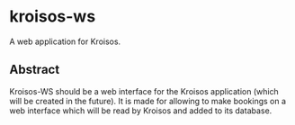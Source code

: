 # kroisos-ws

A web application for Kroisos.


## Abstract

Kroisos-WS should be a web interface for the Kroisos application (which will be created in the future). It is made for allowing to make bookings on a web interface which will be read by Kroisos and added to its database.